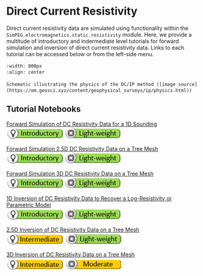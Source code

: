 Direct Current Resistivity
======================

Direct current resistivity data are simulated using functionality within the ``SimPEG.electromagnetics.static.resistivity`` module. Here, we provide a multitude of introductory and indermediate level tutorials for forward simulation and inversion of direct current resistivity data. Links to each tutorial can be accessed below or from the left-side menu.

```{figure} ../assets/website_images/dcip_physics.png
:width: 800px
:align: center

Schematic illustrating the physics of the DC/IP method ([image source](https://em.geosci.xyz/content/geophysical_surveys/ip/physics.html))
```

## Tutorial Notebooks

[Forward Simulation of DC Resistivity Data for a 1D Sounding](05-dcr/fwd_dcr_1d)
<br />
![](../assets/website_images/icon_introductory_small.png) ![](../assets/website_images/icon_lightweight_small.png)
<br />

[Forward Simulation 2.5D DC Resistivity Data on a Tree Mesh](05-dcr/fwd_dcr_2d)
<br />
![](../assets/website_images/icon_introductory_small.png) ![](../assets/website_images/icon_lightweight_small.png)
<br />

[Forward Simulation 3D DC Resistivity Data on a Tree Mesh](05-dcr/fwd_dcr_3d)
<br />
![](../assets/website_images/icon_introductory_small.png) ![](../assets/website_images/icon_lightweight_small.png)
<br />

[1D Inversion of DC Resistivity Data to Recover a Log-Resistivity or Parametric Model](05-dcr/inv_dcr_1d)
<br />
![](../assets/website_images/icon_introductory_small.png) ![](../assets/website_images/icon_lightweight_small.png)
<br />

[2.5D Inversion of DC Resistivity Data on a Tree Mesh](05-dcr/inv_dcr_2d)
<br />
![](../assets/website_images/icon_intermediate_small.png) ![](../assets/website_images/icon_lightweight_small.png)
<br />

[3D Inversion of DC Resistivity Data on a Tree Mesh](05-dcr/inv_dcr_3d)
<br />
![](../assets/website_images/icon_intermediate_small.png) ![](../assets/website_images/icon_moderate_small.png)
<br />

